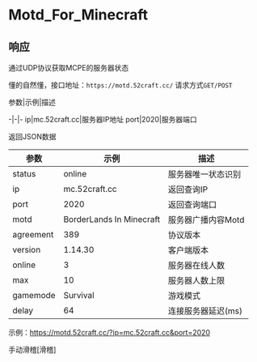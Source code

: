 # Motd_For_Minecraft
## 响应 ##

通过UDP协议获取MCPE的服务器状态

懂的自然懂，接口地址：`https://motd.52craft.cc/`
请求方式`GET/POST`

参数|示例|描述

-|-|-
ip|mc.52craft.cc|服务器IP地址
port|2020|服务器端口

返回JSON数据

参数|示例|描述
-|-|-
status|online|服务器唯一状态识别
ip|mc.52craft.cc|返回查询IP
port|2020|返回查询端口
motd|BorderLands In Minecraft|服务器广播内容Motd
agreement|389|协议版本
version|1.14.30|客户端版本
online|3|服务器在线人数
max|10|服务器人数上限
gamemode|Survival|游戏模式
delay|64|连接服务器延迟(ms)

示例：https://motd.52craft.cc/?ip=mc.52craft.cc&port=2020

手动滑稽[滑稽]
